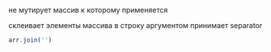 не мутирует массив к которому применяется

склеивает элементы массива в строку
аргументом принимает separator

```js
arr.join('')
```